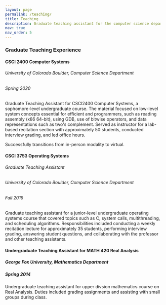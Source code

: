 ```yaml
---
layout: page
permalink: /teaching/
title: Teaching
description: Graduate teaching assistant for the computer science department for two semesters at the University of Colorado, Boulder. Undergraduate teaching assistent for the mathematics department for one semester at George Fox University. 3+ years experience as a calculus tutor.
nav: true
nav_order: 5
---
```


### Graduate Teaching Experience

#### CSCI 2400 Computer Systems
###### University of Colorado Boulder, Computer Science Department
###### Spring 2020

Graduate Teaching Assistant for CSCI2400 Computer Systems, a sophomore-level undergraduate course. The material focused on low-level system concepts essential for efficient and programmers, such as reading assembly (x86 64-bit), using GDB, use of bitwise operators, and data representations such as two's complement. Served as instructor for a lab-based recitation section with approximately 50 students, conducted interview grading, and led office hours. 

Successfully transitions from in-person modality to virtual.

#### CSCI 3753 Operating Systems
###### Graduate Teaching Assistant
###### University of Colorado Boulder, Computer Science Department
###### Fall 2019

Graduate teaching assistant for a junior-level undergraduate operating systems course that covered topics such as C, system calls, multithreading, and scheduling algorithms. Responsibilities included conducting a weekly recitation lecture for approximately 35 students, performing interview grading, answering student questions, and collaborating with the professor and other teaching assistants.


#### Undergraduate Teaching Assistant for MATH 420 Real Analysis
##### George Fox University, Mathematics Department
##### Spring 2014

Undergraduate teaching assistant for upper divsion mathematics course on Real Analysis. Duties included grading assignments and assisting with small groups during class.
